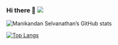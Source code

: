 ### Hi there 👋 ![](https://komarev.com/ghpvc/?username=manikandan-selvanathan)

![Manikandan Selvanathan’s GitHub stats](https://github-readme-stats.vercel.app/api?username=manikandan-selvanathan&count_private=true&show_icons=true&theme=radical)


[![Top Langs](https://github-readme-stats.vercel.app/api/top-langs/?username=manikandan-selvanathan)](https://github.com/anuraghazra/github-readme-stats)

<!-- ![Visitor Count](https://profile-counter.glitch.me/manikandan-selvanathan/count.svg) -->

<!--
**manikandan-selvanathan/manikandan-selvanathan** is a ✨ _special_ ✨ repository because its `README.md` (this file) appears on your GitHub profile.

Here are some ideas to get you started:

- 🔭 I’m currently working on ...
- 🌱 I’m currently learning ...
- 👯 I’m looking to collaborate on ...
- 🤔 I’m looking for help with ...
- 💬 Ask me about ...
- 📫 How to reach me: ...
- 😄 Pronouns: ...
- ⚡ Fun fact: ...
-->
